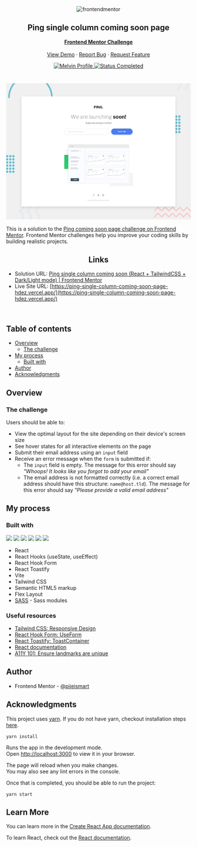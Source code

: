 <div id="top"></div>

<div align="center">

  <img src="https://www.frontendmentor.io/static/images/logo-mobile.svg" alt="frontendmentor" width="80">

  <h2 align="center">Ping single column coming soon page</h2>
  <p align="center">
    <a href="https://www.frontendmentor.io/challenges/ping-single-column-coming-soon-page-5cadd051fec04111f7b848da/hub"><strong>Frontend Mentor Challenge</strong></a>
    <br />
    <br />
    <a href="https://ping-single-column-coming-soon-page-hdez.vercel.app/">View Demo</a>
    ·
    <a href="https://github.com/MelvinAguilar/ping-single-column-coming-soon-page/issues" target="_blank">Report Bug</a>
    ·
    <a href="https://github.com/MelvinAguilar/ping-single-column-coming-soon-page/issues" target="_blank">Request Feature</a>
  </p>
</div>

<!-- Bagdes -->
<div align="center">
  <!-- Profile -->
  <a href="https://www.frontendmentor.io/profile/MelvinAguilar">
    <img src="https://img.shields.io/badge/Profile-Melvin%20Aguilar-07043B?style=for-the-badge&logo=frontendmentor" alt="Melvin Profile">
  </a>
  <!-- Status -->
  <a href="#">
    <img src="https://img.shields.io/badge/Status-Completed-brightgreen?style=for-the-badge" alt="Status Completed">
  </a>

</div>

#

<div align="center">

![](./design/desktop-preview.jpg)

</div>

This is a solution to the [Ping coming soon page challenge on Frontend Mentor](https://www.frontendmentor.io/challenges/ping-single-column-coming-soon-page-5cadd051fec04111f7b848da). Frontend Mentor challenges help you improve your coding skills by building realistic projects.

<h2 align="center">Links</h2>

- Solution URL: [Ping single column coming soon (React + TailwindCSS + Dark/Light mode) | Frontend Mentor](https://www.frontendmentor.io/solutions/ping-single-column-coming-soon-page-XddXG4uLv2)
- Live Site URL: [https://ping-single-column-coming-soon-page-hdez.vercel.app/](https://ping-single-column-coming-soon-page-hdez.vercel.app/)

<br>

## Table of contents

- [Overview](#overview)
  - [The challenge](#the-challenge)
- [My process](#my-process)
  - [Built with](#built-with)
- [Author](#author)
- [Acknowledgments](#acknowledgments)

## Overview

### The challenge

Users should be able to:

- View the optimal layout for the site depending on their device's screen size
- See hover states for all interactive elements on the page
- Submit their email address using an `input` field
- Receive an error message when the `form` is submitted if:
  - The `input` field is empty. The message for this error should say _"Whoops! It looks like you forgot to add your email"_
  - The email address is not formatted correctly (i.e. a correct email address should have this structure: `name@host.tld`). The message for this error should say _"Please provide a valid email address"_

## My process

### Built with

<!-- Bagdes -->

![](https://img.shields.io/badge/React-20232A?style=for-the-badge&logo=react&logoColor=61DAFB)
![](https://img.shields.io/badge/HTML5-E34F26?style=for-the-badge&logo=html5&logoColor=white)
![](https://img.shields.io/badge/CSS3-1572B6?style=for-the-badge&logo=css3&logoColor=white)
![](https://img.shields.io/badge/Tailwind_CSS-38B2AC?style=for-the-badge&logo=tailwind-css&logoColor=white)
![](https://img.shields.io/badge/Vite-646CFF?style=for-the-badge&logo=vite&logoColor=white)
![](https://img.shields.io/badge/Git-F05032?style=for-the-badge&logo=git&logoColor=white)

- React
- React Hooks (useState, useEffect)
- React Hook Form
- React Toastify
- Vite
- Tailwind CSS
- Semantic HTML5 markup
- Flex Layout
- [SASS](https://sass-lang.com/documentation/modules) - Sass modules

### Useful resources

- [Tailwind CSS: Responsive Design](https://tailwindcss.com/docs/responsive-design)
- [React Hook Form: UseForm](https://react-hook-form.com/api/useform)
- [React Toastify: ToastContainer](https://fkhadra.github.io/react-toastify/introduction)
- [React documentation](https://reactjs.org/)
- [A11Y 101: Ensure landmarks are unique](https://daily-dev-tips.com/posts/a11y-101-ensure-landmarks-are-unique/)

## Author

- Frontend Mentor - [@pijeismart](https://github.com/pijeismart)

## Acknowledgments

This project uses [yarn](https://classic.yarnpkg.com). If you do not have yarn, checkout installation steps [here](https://classic.yarnpkg.com/en/docs/install).

```
yarn install
```

Runs the app in the development mode.\
Open [http://localhost:3000](http://localhost:3000) to view it in your browser.

The page will reload when you make changes.\
You may also see any lint errors in the console.

Once that is completed, you should be able to run the project:

```
yarn start
```

## Learn More

You can learn more in the [Create React App documentation](https://facebook.github.io/create-react-app/docs/getting-started).

To learn React, check out the [React documentation](https://reactjs.org/).
